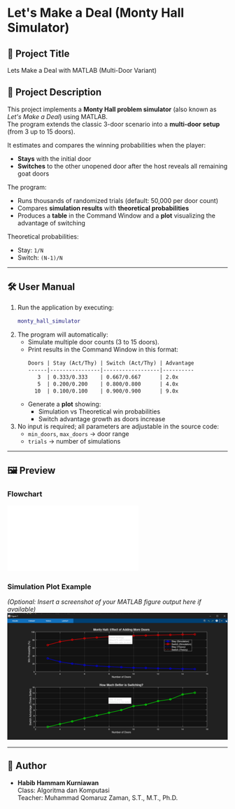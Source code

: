 # Let's Make a Deal (Monty Hall Simulator)

## 📌 Project Title
Lets Make a Deal with MATLAB (Multi-Door Variant)

## 📖 Project Description
This project implements a **Monty Hall problem simulator** (also known as *Let's Make a Deal*) using MATLAB.  
The program extends the classic 3-door scenario into a **multi-door setup** (from 3 up to 15 doors).  

It estimates and compares the winning probabilities when the player:
- **Stays** with the initial door  
- **Switches** to the other unopened door after the host reveals all remaining goat doors  

The program:
- Runs thousands of randomized trials (default: 50,000 per door count)  
- Compares **simulation results** with **theoretical probabilities**  
- Produces a **table** in the Command Window and a **plot** visualizing the advantage of switching  

Theoretical probabilities:  
- Stay: `1/N`  
- Switch: `(N-1)/N`  

---

## 🛠 User Manual
1. Run the application by executing:
   ```matlab
   monty_hall_simulator
   ```
2. The program will automatically:
   - Simulate multiple door counts (3 to 15 doors).  
   - Print results in the Command Window in this format:  
     ```
     Doors | Stay (Act/Thy) | Switch (Act/Thy) | Advantage
     ------|----------------|------------------|----------
        3  | 0.333/0.333    | 0.667/0.667      | 2.0x
        5  | 0.200/0.200    | 0.800/0.800      | 4.0x
       10  | 0.100/0.100    | 0.900/0.900      | 9.0x
     ```
   - Generate a **plot** showing:
     - Simulation vs Theoretical win probabilities  
     - Switch advantage growth as doors increase  
3. No input is required; all parameters are adjustable in the source code:
   - `min_doors`, `max_doors` → door range  
   - `trials` → number of simulations  

---

## 🖼 Preview
### Flowchart
![Flowchart](Flowchart.pdf)

### Simulation Plot Example
*(Optional: Insert a screenshot of your MATLAB figure output here if available)*  
![Plot Screenshot](plot.png)

---

## 📅 Author
- **Habib Hammam Kurniawan**  
Class: Algoritma dan Komputasi  
Teacher: Muhammad Qomaruz Zaman, S.T., M.T., Ph.D.  
